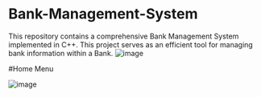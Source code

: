 # Bank-Management-System
This repository contains a comprehensive Bank Management System implemented in C++. This project serves as an efficient tool for managing bank information within a Bank.
![image](https://github.com/rajendraxettri/Bank-Management-System/assets/143806308/5a4e2a32-3016-4fd1-a129-3f96ebb3d1c2)

#Home Menu

![image](https://github.com/rajendraxettri/Bank-Management-System/assets/143806308/2e99a163-98e3-459f-babb-416eacab9423)




